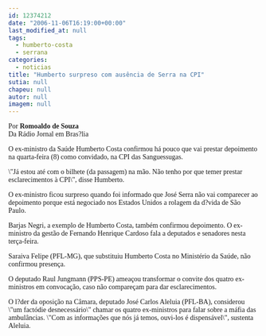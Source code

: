 ```yaml
---
id: 12374212
date: "2006-11-06T16:19:00+00:00"
last_modified_at: null
tags:
  - humberto-costa
  - serrana
categories:
  - noticias
title: "Humberto surpreso com ausência de Serra na CPI"
sutia: null
chapeu: null
autor: null
imagem: null
---
```

<p><P><FONT face=Verdana>Por <STRONG>Romoaldo de Souza</STRONG><BR>Da Rádio Jornal em Bras?lia</FONT></P></p>
<p><P><FONT face=\"Times New Roman\"><FONT face=Verdana>O ex-ministro da Saúde Humberto Costa confirmou há pouco que vai prestar depoimento na quarta-feira (8) como convidado, na CPI das Sanguessugas. </FONT></P></p>
<p><P><FONT face=Verdana>\"Já estou até com o bilhete (da passagem) na mão. Não tenho por que temer prestar esclarecimentos à CPI\", disse Humberto. </FONT></P></p>
<p><P><FONT face=Verdana>O ex-ministro ficou surpreso quando foi informado que José Serra não vai comparecer ao depoimento porque está negociado nos Estados Unidos a rolagem da d?vida de São Paulo. </FONT></P></p>
<p><P><FONT face=Verdana>Barjas Negri, a exemplo de Humberto Costa, também confirmou depoimento. O ex-ministro da gestão de Fernando Henrique Cardoso fala a deputados e senadores nesta terça-feira. </FONT></P></p>
<p><P><FONT face=Verdana>Saraiva Felipe (PFL-MG), que substituiu Humberto Costa no Ministério da Saúde, não confirmou presença. </FONT></P></p>
<p><P><FONT face=Verdana>O deputado Raul Jungmann (PPS-PE) ameaçou transformar o convite dos quatro ex-ministros em convocação, caso não compareçam para dar esclarecimentos.</FONT></P></p>
<p><P><FONT face=Verdana>O&nbsp;l?der da oposição na Câmara, deputado José Carlos Aleluia (PFL-BA), considerou \"um factódie desnecessário\" chamar os quatro ex-ministros para falar sobre a máfia das ambulâncias. \"Com as informações que nós já temos, ouvi-los é dispensável\", sustenta Aleluia.</FONT></P></FONT> </p>
